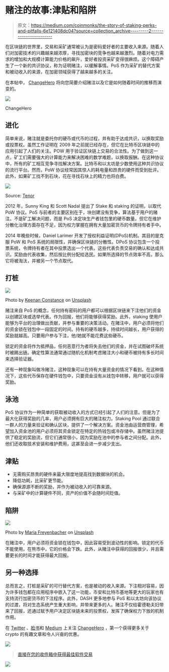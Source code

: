 # 赌注的故事:津贴和陷阱

> 原文：<https://medium.com/coinmonks/the-story-of-staking-perks-and-pitfalls-6e121408dc04?source=collection_archive---------2----------------------->

在区块链的世界里，交易和采矿通常被认为是密码爱好者的主要收入来源。随着人们对加密技术的兴趣越来越浓厚，寻找加密块的竞争也越来越激烈。随着对电力需求的增加和大规模计算能力价格的飙升，爱好者投资采矿变得很麻烦。这个障碍产生了一个新的共识协议，称为证明赌注，以缓解事情。PoS 作为采矿的替代方案和被动收入的来源，在加密领域获得了越来越多的关注。

在本帖中， [ChangeHero](https://changehero.io/) 将向您简要介绍赌注以及它是如何随着时间的推移而演变的。

![](img/d2a6dd1046220cae66105d51f89fac0e.png)

ChangeHero

## **进化**

简单来说，赌注就是委托你的硬币或代币的过程，并有助于达成共识，以换取奖励或投票权。虽然工作证明在 2009 年之前就已经存在，但它在比特币区块链中的应用引起了人们的关注。POW 用于验证区块链上交易的合法性。为了做到这一点，矿工们需要强大的计算能力来解决困难的数学难题，以换取报酬。在这种协议中，所有的矿工相互竞争寻找解决方案。比特币和以太坊是少数使用这种共识协议的流行平台。然而，PoW 协议经常因其惊人的耗电量和昂贵的硬件而受到批评。此外，如果矿工找不到石块，花在寻找石块上的精力也将白费。

![](img/f35415f668702788beeaebec8db558c0.png)

Source: [Tenor](https://tenor.com/bc9eD.gif)

2012 年，Sunny King 和 Scott Nadal 提出了 Stake 和 staking 的证明，以取代 PoW 协议。PoS 与前者的主要区别在于，块创建没有竞争，算法基于用户的赌注。不是矿工解决问题，而是 PoS 决定块生产者钱包里的硬币数量。但它在维护分散化治理方面存在不足，因为权力掌握在拥有大量加密货币的令牌持有者手中。

2014 年晚些时候，Daniel Larimer 开发了授权利益证明(DPoS)机制。其目的是克服 PoW 和 PoS 系统的局限性，并确保区块链的分散性。DPoS 协议包含一个投票系统，令牌持有者在其中投票选出一个代表。这些代表负责交易的确认和达成共识。奖励由代表收集，然后按比例分配给选民。如果所选择的节点效率不高，那么它将被淘汰，并被另一个节点取代。

## **打桩**

![](img/39f667a6f67d5e0f0b75f95ddfa40da8.png)

Photo by [Keenan Constance](https://unsplash.com/@keenangrams?utm_source=unsplash&utm_medium=referral&utm_content=creditCopyText) on [Unsplash](https://unsplash.com/s/photos/bet?utm_source=unsplash&utm_medium=referral&utm_content=creditCopyText)

赌注来自 PoS 的概念，任何持有密码的用户都可以根据区块链来下注他们的资金以创建区块或选举代表。作为回报，他们将能够获得奖励。此外，staking 使用户能够为平台的治理做出贡献，并参与重要的决策活动。在赌注中，用户必须将他们的资金锁在钱包中一段固定的时间。持有的硬币越多，持续时间越长，用户获得的奖励就越高。只要用户参与下注，他/她就不能花费这些硬币。

锁定的资金将作为抵押品，任何恶意行为者将失去他们的资金，并在试图破坏系统时被踢出链。确定性算法通常通过随机化机制考虑赌注大小和硬币被持有多长时间来选择验证器。

还有一种现象叫做冷赌注，这种现象可以在持有大量资金的情况下看到。在这种情况下，这些代币保存在硬件钱包中，只要资金没有从钱包中转移，用户就可以获得奖励。

## **泳池**

PoS 协议作为一种简单的获取被动收入的方式已经引起了人们的注意。但是为了最大化获得奖励的几率，用户必须拥有巨大的赌注权力。Staking Pool 通过联合一群人的力量来验证和确认区块，提供了一个解决方案。资金池由运营商管理，希望加入资金池的用户必须将其资金锁定在特定的热钱包或冷存储中。虽然赌注池提供了稳定的奖励流，但它们通常很小，因为奖励在池中的参与者之间分配。此外，他们还收取技术安装和维护费用，这甚至会进一步减少支出。

## **津贴**

*   无需购买昂贵的硬件来最大限度地提高找到数据块的机会。
*   降低功耗，比采矿更节能。
*   确保源源不断的奖励，并作为被动收入的可靠来源。
*   与采矿中的计算硬件不同，资产的价值不会随时间贬值。

## **陷阱**

![](img/1bcbb7523f536dd148a7ebdc0d8d94ea.png)

Photo by [Maria Freyenbacher](https://unsplash.com/@freyenbacher?utm_source=unsplash&utm_medium=referral&utm_content=creditCopyText) on [Unsplash](https://unsplash.com/s/photos/warning-caution?utm_source=unsplash&utm_medium=referral&utm_content=creditCopyText)

在赌注中，用户必须将资金锁在钱包中，因此容易受到波动性的影响。锁定的代币不能使用，在熊市中，它的价格会下跌。此外，从赌注中获得的回报很少，并且需要更长的时间才能获得最大回报。

## **另一种选择**

总而言之，打桩是采矿的可行替代方案，也是被动的收入来源。下注相对容易，因为许多钱包都在应用程序中嵌入了这一功能，币安和比特币基地等更大的玩家也有支持流行加密货币的下注程序。此外，DASH 更多地参与 PoS 和以太坊向该协议的过渡，将对生态系统产生重大影响，并带来更多的人。赌注不仅给霍德勒夫妇带来了回报，还通过赋予用户决定区块链未来的投票权，发挥了确保权力下放的机制作用。

在 [Twitter](https://twitter.com/Changehero_io) 、[脸书](https://www.facebook.com/Changehero.io/)和 [Medium](/@changehero) 上关注 [ChangeHero](https://changehero.io/) ，第一个获得更多关于 crypto 的有趣文章和令人兴奋的优惠。

[![](img/a06b758bdcc47dca7c2504f298674d87.png)](https://coincodecap.com)

> [直接在您的收件箱中获得最佳软件交易](https://coincodecap.com/?utm_source=coinmonks)

[![](img/7c0b3dfdcbfea594cc0ae7d4f9bf6fcb.png)](https://coincodecap.com/?utm_source=coinmonks)